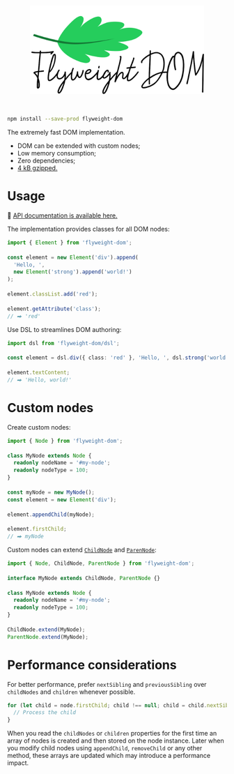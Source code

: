 <p align="center">
  <a href="#readme"><picture>
    <source media="(prefers-color-scheme: dark)" srcset="./assets/logo-dark.png" />
    <source media="(prefers-color-scheme: light)" srcset="./assets/logo-light.png" />
    <img alt="Flyweight DOM" src="./assets/logo-light.png" width="400" />
  </picture></a>
</p>

<br>

```sh
npm install --save-prod flyweight-dom
```

The extremely fast DOM implementation.

- DOM can be extended with custom nodes;
- Low memory consumption;
- Zero dependencies;
- [4 kB gzipped.](https://bundlephobia.com/package/flyweight-dom)

# Usage

🔎 [API documentation is available here.](https://smikhalevski.github.io/flyweight-dom/)

The implementation provides classes for all DOM nodes:

```ts
import { Element } from 'flyweight-dom';

const element = new Element('div').append(
  'Hello, ',
  new Element('strong').append('world!')
);

element.classList.add('red');

element.getAttribute('class');
// ⮕ 'red'
```

Use DSL to streamlines DOM authoring:

```ts
import dsl from 'flyweight-dom/dsl';

const element = dsl.div({ class: 'red' }, 'Hello, ', dsl.strong('world!'));

element.textContent;
// ⮕ 'Hello, world!'
```

# Custom nodes

Create custom nodes:

```ts
import { Node } from 'flyweight-dom';

class MyNode extends Node {
  readonly nodeName = '#my-node';
  readonly nodeType = 100;
}

const myNode = new MyNode();
const element = new Element('div');

element.appendChild(myNode);

element.firstChild;
// ⮕ myNode
```

Custom nodes can extend
[`ChildNode`](https://smikhalevski.github.io/flyweight-dom/interfaces/flyweight_dom.ChildNode.html) and
[`ParenNode`](https://smikhalevski.github.io/flyweight-dom/interfaces/flyweight_dom.ParenNode.html):

```ts
import { Node, ChildNode, ParentNode } from 'flyweight-dom';

interface MyNode extends ChildNode, ParentNode {}

class MyNode extends Node {
  readonly nodeName = '#my-node';
  readonly nodeType = 100;
}

ChildNode.extend(MyNode);
ParentNode.extend(MyNode);
```

# Performance considerations

For better performance, prefer `nextSibling` and `previousSibling` over `childNodes` and `children` whenever possible.

```ts
for (let child = node.firstChild; child !== null; child = child.nextSibling) {
  // Process the child 
}
```

When you read the `childNodes` or `children` properties for the first time an array of nodes is created and then stored
on the node instance. Later when you modify child nodes using `appendChild`, `removeChild` or any other method, these
arrays are updated which may introduce a performance impact.
